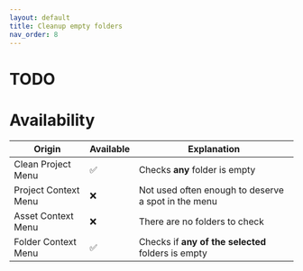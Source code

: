 ```yaml
---
layout: default
title: Cleanup empty folders
nav_order: 8
---
```


# TODO

# Availability


Origin                | Available | Explanation                                                    |
--------------------- | --------- | -------------------------------------------------------------- |
Clean Project Menu    | ✅        | Checks **any** folder is empty                                |
Project Context Menu  | ❌        | Not used often enough to deserve a spot in the menu           |
Asset Context Menu    | ❌        | There are no folders to check                                 |
Folder Context Menu   | ✅        | Checks if **any of the selected** folders is empty            |
